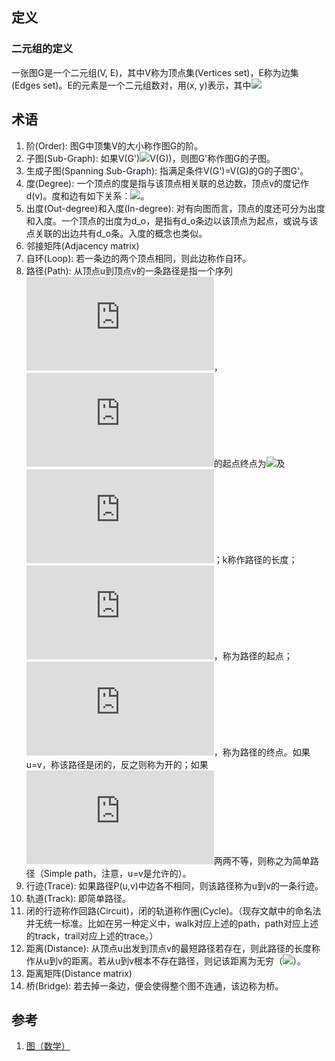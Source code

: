 ## 定义

### 二元组的定义

一张图G是一个二元组(V, E)，其中V称为顶点集(Vertices set)，E称为边集(Edges set)。E的元素是一个二元组数对，用(x, y)表示，其中![](https://microsoft.codecogs.com/svg.latex?x,y%20\epsilon%20V)

## 术语

1. 阶(Order): 图G中顶集V的大小称作图G的阶。
2. 子图(Sub-Graph): 如果V(G')![](https://microsoft.codecogs.com/svg.latex?\subseteq)V(G))，则图G'称作图G的子图。
3. 生成子图(Spanning Sub-Graph): 指满足条件V(G')=V(G)的G的子图G'。
4. 度(Degree): 一个顶点的度是指与该顶点相关联的总边数，顶点v的度记作d(v)。度和边有如下关系：![](https://microsoft.codecogs.com/svg.latex?\sum_{v\in%20V}d%28v%29=2\left|E\right|)。
5. 出度(Out-degree)和入度(In-degree): 对有向图而言，顶点的度还可分为出度和入度。一个顶点的出度为d_o，是指有d_o条边以该顶点为起点，或说与该点关联的出边共有d_o条。入度的概念也类似。
6. 邻接矩阵(Adjacency matrix)
7. 自环(Loop): 若一条边的两个顶点相同，则此边称作自环。
8. 路径(Path): 从顶点u到顶点v的一条路径是指一个序列![](https://microsoft.codecogs.com/svg.latex?v_0,e_1,v_1,e_2,v_2,...v_k,e_k)，![](https://microsoft.codecogs.com/svg.latex?e_i)的起点终点为![](https://microsoft.codecogs.com/svg.latex?v_{i-1})及![](https://microsoft.codecogs.com/svg.latex?v_i)；k称作路径的长度；![](https://microsoft.codecogs.com/svg.latex?v_0=u)，称为路径的起点；![](https://microsoft.codecogs.com/svg.latex?v_k=v)，称为路径的终点。如果u=v，称该路径是闭的，反之则称为开的；如果![](https://microsoft.codecogs.com/svg.latex?v_1,...,v_k)两两不等，则称之为简单路径（Simple path，注意，u=v是允许的）。
9. 行迹(Trace): 如果路径P(u,v)中边各不相同，则该路径称为u到v的一条行迹。
10. 轨道(Track): 即简单路径。
11. 闭的行迹称作回路(Circuit)，闭的轨道称作圈(Cycle)。（现存文献中的命名法并无统一标准。比如在另一种定义中，walk对应上述的path，path对应上述的track，trail对应上述的trace。）
12. 距离(Distance): 从顶点u出发到顶点v的最短路径若存在，则此路径的长度称作从u到v的距离。若从u到v根本不存在路径，则记该距离为无穷（![](https://microsoft.codecogs.com/svg.latex?\infty)）。
13. 距离矩阵(Distance matrix)
14. 桥(Bridge): 若去掉一条边，便会使得整个图不连通，该边称为桥。

## 参考

1. [图（数学）](https://zh.wikipedia.org/wiki/%E5%9B%BE_%28%E6%95%B0%E5%AD%A6%29)